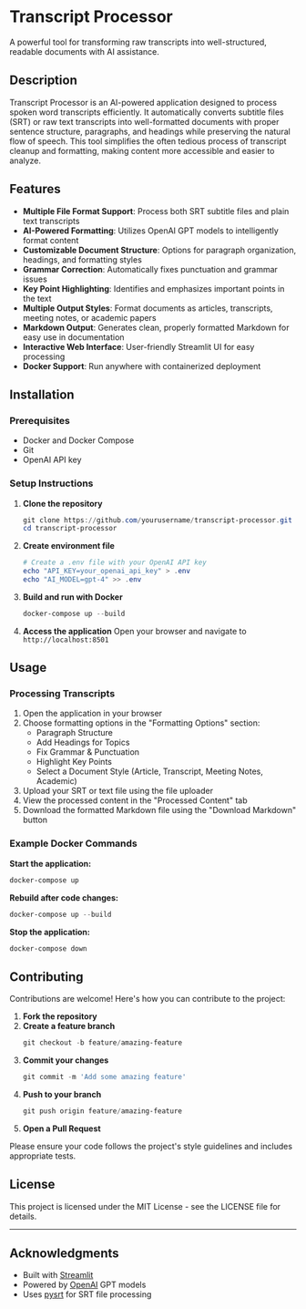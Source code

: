 # Transcript Processor

A powerful tool for transforming raw transcripts into well-structured, readable documents with AI assistance.

## Description

Transcript Processor is an AI-powered application designed to process spoken word transcripts efficiently. It automatically converts subtitle files (SRT) or raw text transcripts into well-formatted documents with proper sentence structure, paragraphs, and headings while preserving the natural flow of speech. This tool simplifies the often tedious process of transcript cleanup and formatting, making content more accessible and easier to analyze.

## Features

- **Multiple File Format Support**: Process both SRT subtitle files and plain text transcripts
- **AI-Powered Formatting**: Utilizes OpenAI GPT models to intelligently format content
- **Customizable Document Structure**: Options for paragraph organization, headings, and formatting styles
- **Grammar Correction**: Automatically fixes punctuation and grammar issues
- **Key Point Highlighting**: Identifies and emphasizes important points in the text
- **Multiple Output Styles**: Format documents as articles, transcripts, meeting notes, or academic papers
- **Markdown Output**: Generates clean, properly formatted Markdown for easy use in documentation
- **Interactive Web Interface**: User-friendly Streamlit UI for easy processing
- **Docker Support**: Run anywhere with containerized deployment

## Installation

### Prerequisites
- Docker and Docker Compose
- Git
- OpenAI API key

### Setup Instructions

1. **Clone the repository**
   ```powershell
   git clone https://github.com/yourusername/transcript-processor.git
   cd transcript-processor
   ```

2. **Create environment file**
   ```powershell
   # Create a .env file with your OpenAI API key
   echo "API_KEY=your_openai_api_key" > .env
   echo "AI_MODEL=gpt-4" >> .env
   ```

3. **Build and run with Docker**
   ```powershell
   docker-compose up --build
   ```

4. **Access the application**
   Open your browser and navigate to `http://localhost:8501`

## Usage

### Processing Transcripts

1. Open the application in your browser
2. Choose formatting options in the "Formatting Options" section:
   - Paragraph Structure
   - Add Headings for Topics
   - Fix Grammar & Punctuation
   - Highlight Key Points
   - Select a Document Style (Article, Transcript, Meeting Notes, Academic)
3. Upload your SRT or text file using the file uploader
4. View the processed content in the "Processed Content" tab
5. Download the formatted Markdown file using the "Download Markdown" button

### Example Docker Commands

**Start the application:**
```powershell
docker-compose up
```

**Rebuild after code changes:**
```powershell
docker-compose up --build
```

**Stop the application:**
```powershell
docker-compose down
```

## Contributing

Contributions are welcome! Here's how you can contribute to the project:

1. **Fork the repository**
2. **Create a feature branch**
   ```powershell
   git checkout -b feature/amazing-feature
   ```
3. **Commit your changes**
   ```powershell
   git commit -m 'Add some amazing feature'
   ```
4. **Push to your branch**
   ```powershell
   git push origin feature/amazing-feature
   ```
5. **Open a Pull Request**

Please ensure your code follows the project's style guidelines and includes appropriate tests.

## License

This project is licensed under the MIT License - see the LICENSE file for details.

---

## Acknowledgments

- Built with [Streamlit](https://streamlit.io/)
- Powered by [OpenAI](https://openai.com/) GPT models
- Uses [pysrt](https://github.com/byroot/pysrt) for SRT file processing
